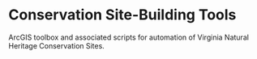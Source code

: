 # Conservation Site-Building Tools
ArcGIS toolbox and associated scripts for automation of Virginia Natural Heritage Conservation Sites.
